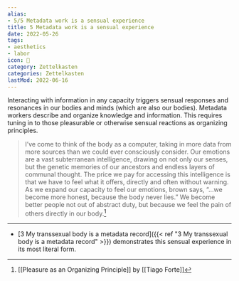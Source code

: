 ```yaml
---
alias:
- 5/5 Metadata work is a sensual experience
title: 5 Metadata work is a sensual experience
date: 2022-05-26
tags:
- aesthetics
- labor
icon: 🔖
category: Zettelkasten
categories: Zettelkasten
lastMod: 2022-06-16
---
```

Interacting with information in any capacity triggers sensual responses and resonances in our bodies and minds (which are also our bodies). Metadata workers describe and organize knowledge and information. This requires tuning in to those pleasurable or otherwise sensual reactions as organizing principles.

> I’ve come to think of the body as a computer, taking in more data from more sources than we could ever consciously consider. Our emotions are a vast subterranean intelligence, drawing on not only our senses, but the genetic memories of our ancestors and endless layers of communal thought.
The price we pay for accessing this intelligence is that we have to feel what it offers, directly and often without warning. As we expand our capacity to feel our emotions, brown says, “…we become more honest, because the body never lies.” We become better people not out of abstract duty, but because we feel the pain of others directly in our body.[^1]

[^1]: [[Pleasure as an Organizing Principle]] by [[Tiago Forte]]

-----

- [3 My transsexual body is a metadata record]({{< ref "3 My transsexual body is a metadata record" >}}) demonstrates this sensual experience in its most literal form.
